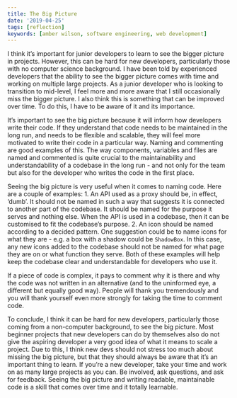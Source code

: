 ```yaml
---
title: The Big Picture
date: '2019-04-25'
tags: [reflection]
keywords: [amber wilson, software engineering, web development]
---
```


I think it’s important for junior developers to learn to see the bigger picture in projects. However, this can be hard for new developers, particularly those with no computer science background. I have been told by experienced developers that the ability to see the bigger picture comes with time and working on multiple large projects. As a junior developer who is looking to transition to mid-level, I feel more and more aware that I still occasionally miss the bigger picture. I also think this is something that can be improved over time. To do this, I have to be aware of it and its importance.

It’s important to see the big picture because it will inform how developers write their code. If they understand that code needs to be maintained in the long run, and needs to be flexible and scalable, they will feel more motivated to write their code in a particular way. Naming and commenting are good examples of this. The way components, variables and files are named and commented is quite crucial to the maintainability and understandability of a codebase in the long run - and not only for the team but also for the developer who writes the code in the first place.

Seeing the big picture is very useful when it comes to naming code. Here are a couple of examples: 1. An API used as a proxy should be, in effect, ‘dumb’. It should not be named in such a way that suggests it is connected to another part of the codebase. It should be named for the purpose it serves and nothing else. When the API is used in a codebase, then it can be customised to fit the codebase’s purpose. 2. An icon should be named according to a decided pattern. One suggestion could be to name icons for what they are - e.g. a box with a shadow could be `ShadowBox`. In this case, any new icons added to the codebase should not be named for what page they are on or what function they serve. Both of these examples will help keep the codebase clear and understandable for developers who use it.

If a piece of code is complex, it pays to comment why it is there and why the code was not written in an alternative (and to the uninformed eye, a different but equally good way). People will thank you tremendously and you will thank yourself even more strongly for taking the time to comment code.

To conclude, I think it can be hard for new developers, particularly those coming from a non-computer background, to see the big picture. Most beginner projects that new developers can do by themselves also do not give the aspiring developer a very good idea of what it means to scale a project. Due to this, I think new devs should not stress too much about missing the big picture, but that they should always be aware that it’s an important thing to learn. If you’re a new developer, take your time and work on as many large projects as you can. Be involved, ask questions, and ask for feedback. Seeing the big picture and writing readable, maintainable code is a skill that comes over time and it totally learnable.
